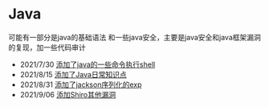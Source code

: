 # Java
可能有一部分是java的基础语法
和一些java安全，主要是java安全和java框架漏洞的复现，加一些代码审计

+ 2021/7/30 [添加了java的一些命令执行shell](shell)
+ 2021/8/15 [添加了Java日常知识点](java日常)
+ 2021/8/31 [添加了jackson序列化的exp](jackson)
+ 2021/9/06 [添加Shiro其他漏洞](Shiro)
